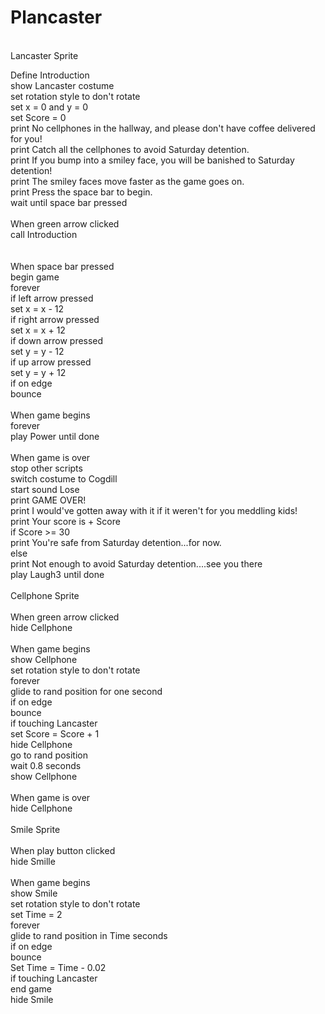 # Plancaster 
<br>
Lancaster Sprite

Define Introduction <br>
  show Lancaster costume <br>
  set rotation style to don't rotate <br>
  set x = 0 and y = 0 <br>
  set Score = 0 <br>
  print No cellphones in the hallway, and please don't have coffee delivered for you! <br>
  print Catch all the cellphones to avoid Saturday detention. <br>
  print If you bump into a smiley face, you will be banished to Saturday detention! <br>
  print The smiley faces move faster as the game goes on. <br>
  print Press the space bar to begin. <br>
  wait until space bar pressed <br>
  <br>
When green arrow clicked <br>
  call Introduction <br>
<br>  
When space bar pressed <br>
  begin game <br>
  forever <br>
    if left arrow pressed <br>
      set x = x - 12 <br>
    if right arrow pressed <br>
      set x = x + 12 <br>
    if down arrow pressed <br>
      set y = y - 12 <br>
    if up arrow pressed <br>
      set y = y + 12 <br>
    if on edge <br>
      bounce <br>
      <br>
When game begins <br>
  forever <br>
    play Power until done <br>
    <br>
When game is over <br>
  stop other scripts <br>
  switch costume to Cogdill <br>
  start sound Lose <br>
  print GAME OVER! <br>
  print I would've gotten away with it if it weren't for you meddling kids! <br>
  print Your score is + Score <br>
  if Score >= 30 <br>
    print You're safe from Saturday detention...for now. <br>
  else <br>
    print Not enough to avoid Saturday detention....see you there <br>
    play Laugh3 until done <br>
    <br>
Cellphone Sprite <br>
<br>
  When green arrow clicked <br>
    hide Cellphone <br>
  <br>
  When game begins <br>
    show Cellphone <br>
    set rotation style to don't rotate <br>
    forever <br>
      glide to rand position for one second <br>
      if on edge <br>
        bounce <br>
      if touching Lancaster <br>
        set Score = Score + 1 <br>
        hide Cellphone <br>
        go to rand position <br>
        wait 0.8 seconds <br>
        show Cellphone <br>
         <br>
  When game is over <br>
    hide Cellphone <br>
    <br>
Smile Sprite <br>
<br>
  When play button clicked <br>
    hide Smille <br>
    <br>
  When game begins <br>
    show Smile <br>
    set rotation style to don't rotate <br>
    set Time = 2 <br>
    forever <br>
      glide to rand position in Time seconds <br>
      if on edge <br>
        bounce <br>
      Set Time = Time - 0.02 <br>
      if touching Lancaster <br>
        end game <br>
        hide Smile <br>
   
 
